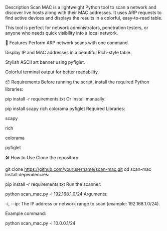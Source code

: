 Description
Scan MAC is a lightweight Python tool to scan a network and discover live hosts along with their MAC addresses.
It uses ARP requests to find active devices and displays the results in a colorful, easy-to-read table.

This tool is perfect for network administrators, penetration testers, or anyone who needs quick visibility into a local network.

🚀 Features
Perform ARP network scans with one command.

Display IP and MAC addresses in a beautiful Rich-style table.

Stylish ASCII art banner using pyfiglet.

Colorful terminal output for better readability.

📦 Requirements
Before running the script, install the required Python libraries:

pip install -r requirements.txt
Or install manually:


pip install scapy rich colorama pyfiglet
Required Libraries:

scapy

rich

colorama

pyfiglet

🛠️ How to Use
Clone the repository:

git clone https://github.com/yourusername/scan-mac.git
cd scan-mac
Install dependencies:

pip install -r requirements.txt
Run the scanner:


python scan_mac.py -i 192.168.1.0/24
Arguments:

-i, --ip: The IP address or network range to scan (example: 192.168.1.0/24).

Example command:

python scan_mac.py -i 10.0.0.1/24
